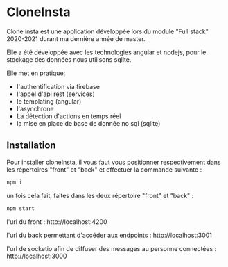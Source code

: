 # CloneInsta

Clone insta est une application développée lors du module "Full stack" 2020-2021 durant ma dernière année de master. 

Elle a été développée avec les technologies angular et nodejs, pour le stockage des données nous utilisons sqlite.


Elle met en pratique:
- l'authentification via firebase
- l'appel d'api rest (services)
- le templating (angular)
- l'asynchrone 
- La détection d'actions en temps réel
- la mise en place de base de donnée no sql (sqlite)

## Installation

Pour installer cloneInsta, il vous faut vous positionner respectivement dans les répertoires "front" et "back" et effectuer la commande suivante :

```bash
npm i
```

un fois cela fait, faites dans les deux répertoire "front" et "back" :

```bash
npm start
```

l'url du front : http://localhost:4200

l'url du back permettant d'accéder aux endpoints : http://localhost:3001

l'url de socketio afin de diffuser des messages au personne connectées : http://localhost:3000
